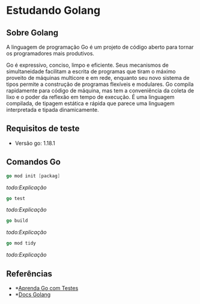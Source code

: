 # Estudando Golang

## Sobre Golang

A linguagem de programação Go é um projeto de código aberto para tornar os programadores mais produtivos.

Go é expressivo, conciso, limpo e eficiente. Seus mecanismos de simultaneidade facilitam a escrita de programas que tiram o máximo proveito de máquinas multicore e em rede, enquanto seu novo sistema de tipos permite a construção de programas flexíveis e modulares. Go compila rapidamente para código de máquina, mas tem a conveniência da coleta de lixo e o poder da reflexão em tempo de execução. É uma linguagem compilada, de tipagem estática e rápida que parece uma linguagem interpretada e tipada dinamicamente.

## Requisitos de teste

- Versão go: 1.18.1

## Comandos Go
~~~ go
go mod init [packag]
~~~
*todo:Explicação*

~~~ go
go test
~~~
*todo:Explicação*

~~~ go
go build
~~~
*todo:Explicação*

~~~ go
go mod tidy
~~~
*todo:Explicação*

## Referências
- *[Aprenda Go com Testes](https://larien.gitbook.io/aprenda-go-com-testes/)
- *[Docs Golang](https://go.dev/doc/)

